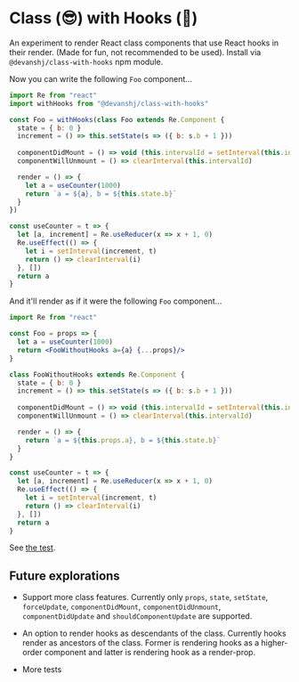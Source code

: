 # Class (😎) with Hooks (🎣)

An experiment to render React class components that use React hooks in their render. (Made for fun, not recommended to be used). Install via `@devanshj/class-with-hooks` npm module.

Now you can write the following `Foo` component...

```jsx
import Re from "react"
import withHooks from "@devanshj/class-with-hooks"

const Foo = withHooks(class Foo extends Re.Component {
  state = { b: 0 }
  increment = () => this.setState(s => ({ b: s.b + 1 }))
  
  componentDidMount = () => void (this.intervalId = setInterval(this.increment, 2000))
  componentWillUnmount = () => clearInterval(this.intervalId)

  render = () => {
    let a = useCounter(1000)
    return `a = ${a}, b = ${this.state.b}`
  }
})

const useCounter = t => {
  let [a, increment] = Re.useReducer(x => x + 1, 0)
  Re.useEffect(() => {
    let i = setInterval(increment, t)
    return () => clearInterval(i)
  }, [])
  return a
}
```

And it'll render as if it were the following `Foo` component...

```jsx
import Re from "react"

const Foo = props => {
  let a = useCounter(1000)
  return <FooWithoutHooks a={a} {...props}/>
}

class FooWithoutHooks extends Re.Component {
  state = { b: 0 }
  increment = () => this.setState(s => ({ b: s.b + 1 }))
  
  componentDidMount = () => void (this.intervalId = setInterval(this.increment, 2000))
  componentWillUnmount = () => clearInterval(this.intervalId)

  render = () => {
    return `a = ${this.props.a}, b = ${this.state.b}`
  }
}

const useCounter = t => {
  let [a, increment] = Re.useReducer(x => x + 1, 0)
  Re.useEffect(() => {
    let i = setInterval(increment, t)
    return () => clearInterval(i)
  }, [])
  return a
}
```

See [the test](https://github.com/devanshj/class-with-hooks/tree/main/test/index.test.ts).

## Future explorations

- Support more class features. Currently only `props`, `state`, `setState`, `forceUpdate`, `componentDidMount`, `componentDidUnmount`, `componentDidUpdate` and `shouldComponentUpdate` are supported.

- An option to render hooks as descendants of the class. Currently hooks render as ancestors of the class. Former is rendering hooks as a higher-order component and latter is rendering hook as a render-prop.

- More tests
